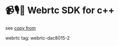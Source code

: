 # 📹🎙️🦀 Webrtc SDK for c++

see [copy from](https://github.com/livekit/rust-sdks)

webrtc tag: webrtc-dac8015-2
